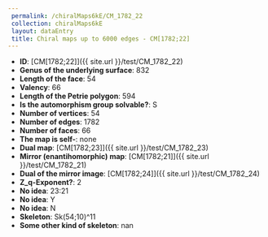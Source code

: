 ```yaml
--- 
 permalink: /chiralMaps6kE/CM_1782_22 
 collection: chiralMaps6kE
 layout: dataEntry
 title: Chiral maps up to 6000 edges - CM[1782;22]
---
```


- **ID**: [CM[1782;22]]({{ site.url }}/test/CM_1782_22)
- **Genus of the underlying surface**: 832
- **Length of the face**: 54
- **Valency**: 66
- **Length of the Petrie polygon**: 594
- **Is the automorphism group solvable?**: S
- **Number of vertices**: 54
- **Number of edges**: 1782
- **Number of faces**: 66
- **The map is self-**: none
- **Dual map**: [CM[1782;23]]({{ site.url }}/test/CM_1782_23)
- **Mirror (enantihomorphic) map**: [CM[1782;21]]({{ site.url }}/test/CM_1782_21)
- **Dual of the mirror image**: [CM[1782;24]]({{ site.url }}/test/CM_1782_24)
- **Z_q-Exponent?**: 2
- **No idea**:  23:21
- **No idea**: Y
- **No idea**: N
- **Skeleton**: Sk(54;10)^11
- **Some other kind of skeleton**: nan
